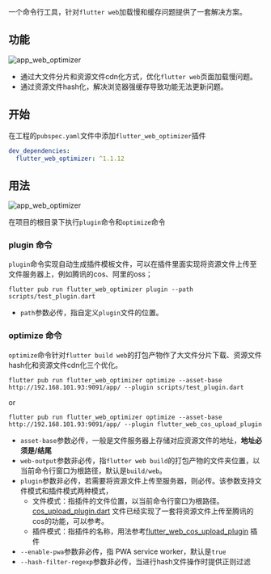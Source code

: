 一个命令行工具，针对`flutter web`加载慢和缓存问题提供了一套解决方案。

## 功能

![app_web_optimizer](https://github.com/TryImpossible/flutter_web_optimizer/raw/main/20230111-172132.png)

- 通过大文件分片和资源文件cdn化方式，优化`flutter web`页面加载慢问题。
- 通过资源文件hash化，解决浏览器强缓存导致功能无法更新问题。

## 开始

在工程的`pubspec.yaml`文件中添加`flutter_web_optimizer`插件

```yaml
dev_dependencies:
  flutter_web_optimizer: ^1.1.12
```

## 用法

![app_web_optimizer](https://github.com/TryImpossible/flutter_web_optimizer/raw/main/20221124-183101.png)

在项目的根目录下执行`plugin`命令和`optimize`命令

### plugin 命令

`plugin`命令实现自动生成插件模板文件，可以在插件里面实现将资源文件上传至文件服务器上，例如腾讯的cos、阿里的oss；

```shell
flutter pub run flutter_web_optimizer plugin --path scripts/test_plugin.dart
```

- `path`参数必传，指自定义`plugin`文件的位置。

### optimize 命令

`optimize`命令针对`flutter build web`的打包产物作了大文件分片下载、资源文件hash化和资源文件cdn化三个优化。

```shell
flutter pub run flutter_web_optimizer optimize --asset-base http://192.168.101.93:9091/app/ --plugin scripts/test_plugin.dart
```

or

```shell
flutter pub run flutter_web_optimizer optimize --asset-base http://192.168.101.93:9091/app/ --plugin flutter_web_cos_upload_plugin
```

- `asset-base`参数必传，一般是文件服务器上存储对应资源文件的地址，**地址必须是/结尾**
- `web-output`参数非必传，指`flutter web build`的打包产物的文件夹位置，以当前命令行窗口为根路径，默认是`build/web`。
- `plugin`参数非必传，若需要将资源文件上传至服务器，则必传。该参数支持文件模式和插件模式两种模式，
    - 文件模式：指插件的文件位置，以当前命令行窗口为根路径。[cos_upload_plugin.dart](example/scripts/cos_upload_plugin.dart)
      文件已经实现了一套将资源文件上传至腾讯的cos的功能，可以参考。
    - 插件模式：指插件的名称，用法参考[flutter_web_cos_upload_plugin](https://pub.flutter-io.cn/packages/flutter_web_cos_upload_plugin) 插件
- `--enable-pwa`参数非必传，指 PWA service worker，默认是`true`
- `--hash-filter-regexp`参数非必传，当进行hash文件操作时提供正则过滤